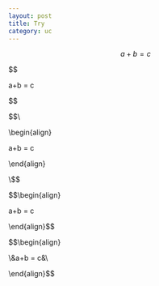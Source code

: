 ```yaml
---
layout: post
title: Try
category: uc
---
```



$$ a + b = c $$

$$

a+b = c

$$



$$\\

\begin{align}

a+b = c

\end{align}

\\$$

$$\begin{align}

a+b = c

\end{align}$$



$$\begin{align}

\\&a+b = c&\\

\end{align}$$

